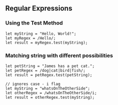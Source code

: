 ## Regular Expressions
### Using the Test Method
```
let myString = "Hello, World!";
let myRegex = /Hello/;
let result = myRegex.test(myString);
```
### Matching string with different possibilities
```
let petString = "James has a pet cat.";
let petRegex = /dog|cat|bird|fish/; 
let result = petRegex.test(petString);
```
```
// ignores case - i flag
let myString = "whatsOnTheOtherSide";
let otherRegex = /whatsOnTheOtherSide/i;
let result = otherRegex.test(myString);
```